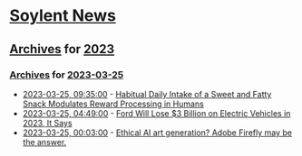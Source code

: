 # [Soylent News](../../../README.md)

## [Archives](../../index.md) for [2023](../index.md)

### [Archives](../../index.md) for [2023-03-25](index.md)

* [2023-03-25, 09:35:00](https://soylentnews.org/article.pl?sid=23/03/24/1129204&from=rss) - [Habitual Daily Intake of a Sweet and Fatty Snack Modulates Reward Processing in Humans](https://soylentnews.org/article.pl?sid=23/03/24/1129204&from=rss)
* [2023-03-25, 04:49:00](https://soylentnews.org/article.pl?sid=23/03/24/1120218&from=rss) - [Ford Will Lose $3 Billion on Electric Vehicles in 2023, It Says](https://soylentnews.org/article.pl?sid=23/03/24/1120218&from=rss)
* [2023-03-25, 00:03:00](https://soylentnews.org/article.pl?sid=23/03/24/0325220&from=rss) - [Ethical AI art generation? Adobe Firefly may be the answer.](https://soylentnews.org/article.pl?sid=23/03/24/0325220&from=rss)
